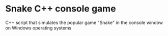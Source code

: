 # Snake C++ console game

C++ script that simulates the popular game "Snake" in the console window on Windows operating systems

